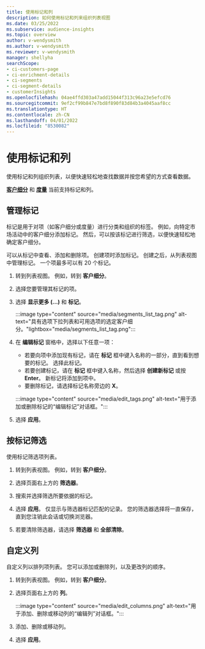 ```yaml
---
title: 使用标记和列
description: 如何使用标记和列来组织列表视图
ms.date: 03/25/2022
ms.subservice: audience-insights
ms.topic: overview
author: v-wendysmith
ms.author: v-wendysmith
ms.reviewer: v-wendysmith
manager: shellyha
searchScope:
- ci-customers-page
- ci-enrichment-details
- ci-segments
- ci-segment-details
- customerInsights
ms.openlocfilehash: 04ae4ffd303a47add15044f313c96a23e5efcd76
ms.sourcegitcommit: 9ef2cf99b847e7bd8f890f83d84b3a4045aaf8cc
ms.translationtype: HT
ms.contentlocale: zh-CN
ms.lasthandoff: 04/01/2022
ms.locfileid: "8530082"
---
```

# <a name="work-with-tags-and-columns"></a>使用标记和列

使用标记和列组织列表，以便快速轻松地查找数据并按您希望的方式查看数据。

**[客户细分](segments.md)** 和 **[度量](measures.md)** 当前支持标记和列。

## <a name="manage-tags"></a>管理标记

标记是用于对项（如客户细分或度量）进行分类和组织的标签。 例如，向特定市场活动中的客户细分添加标记。 然后，可以按该标记进行筛选，以便快速轻松地确定客户细分。

可以从标记中查看、添加和删除项。 创建项时添加标记。 创建之后，从列表视图中管理标记。 一个项最多可以有 20 个标记。

1. 转到列表视图。 例如，转到 **客户细分**。

1. 选择您要管理其标记的项。

1. 选择 **显示更多 (...)** 和 **标记**。

   :::image type="content" source="media/segments_list_tag.png" alt-text="具有选项下拉列表和可用选项的选定客户细分。"lightbox="media/segments_list_tag.png":::

1. 在 **编辑标记** 窗格中，选择以下任意一项：

   - 若要向项中添加现有标记，请在 **标记** 框中键入名称的一部分，直到看到想要的标记。 选择此标记。
   - 若要创建标记，请在 **标记** 框中键入名称，然后选择 **创建新标记** 或按 **Enter**。 新标记将添加到项中。
   - 要删除标记，请选择标记名称旁边的 **X**。

   :::image type="content" source="media/edit_tags.png" alt-text="用于添加或删除标记的“编辑标记”对话框。":::

1. 选择 **应用**。

## <a name="filter-on-tags"></a>按标记筛选

使用标记筛选项列表。

1. 转到列表视图。 例如，转到 **客户细分**。

1. 选择页面右上方的 **筛选器**。

1. 搜索并选择筛选所要依据的标记。

1. 选择 **应用**。 仅显示与筛选器标记匹配的记录。 您的筛选器选择将一直保存，直到您注销此会话或切换浏览器。

1. 若要清除筛选器，请选择 **筛选器** 和 **全部清除**。

## <a name="customize-columns"></a>自定义列

自定义列以排列项列表。 您可以添加或删除列，以及更改列的顺序。

1. 转到列表视图。 例如，转到 **客户细分**。

1. 选择页面右上方的 **列**。

   :::image type="content" source="media/edit_columns.png" alt-text="用于添加、删除或移动列的“编辑列”对话框。":::

1. 添加、删除或移动列。

1. 选择 **应用**。
